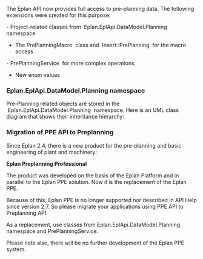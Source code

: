 The Eplan API now provides full access to pre-planning data. The following extensions were created for this purpose:

- Project-related classes from  Eplan.EplApi.DataModel.Planning  namespace

- The PrePlanningMacro  class and  Insert::PrePlanning  for the macro access

- PrePlanningService  for more complex operations

- New enum values

### Eplan.EplApi.DataModel.Planning namespace

Pre-Planning related objects are stored in the  Eplan.EplApi.DataModel.Planning  namespace. Here is an UML class diagram that shows their inheritance hierarchy:


### Migration of PPE API to Preplanning

Since Eplan 2.4, there is a new product for the pre-planning and basic engineering of plant and machinery:

**Eplan Preplanning Professional**

The product was developed on the basis of the Eplan Platform and in parallel to the Eplan PPE solution. Now it is the replacement of the Eplan PPE.

Because of this, Eplan PPE is no longer supported nor described in API Help since version 2.7. So please migrate your applications using PPE API to Preplanning API.

As a replacement, use classes from Eplan.EplApi.DataModel.Planning namespace and PrePlanningService.

Please note also, there will be no further development of the Eplan PPE system.

